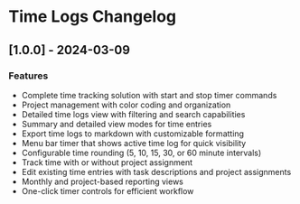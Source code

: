 # Time Logs Changelog

## [1.0.0] - 2024-03-09

### Features
- Complete time tracking solution with start and stop timer commands
- Project management with color coding and organization
- Detailed time logs view with filtering and search capabilities
- Summary and detailed view modes for time entries
- Export time logs to markdown with customizable formatting
- Menu bar timer that shows active time log for quick visibility
- Configurable time rounding (5, 10, 15, 30, or 60 minute intervals)
- Track time with or without project assignment
- Edit existing time entries with task descriptions and project assignments
- Monthly and project-based reporting views
- One-click timer controls for efficient workflow